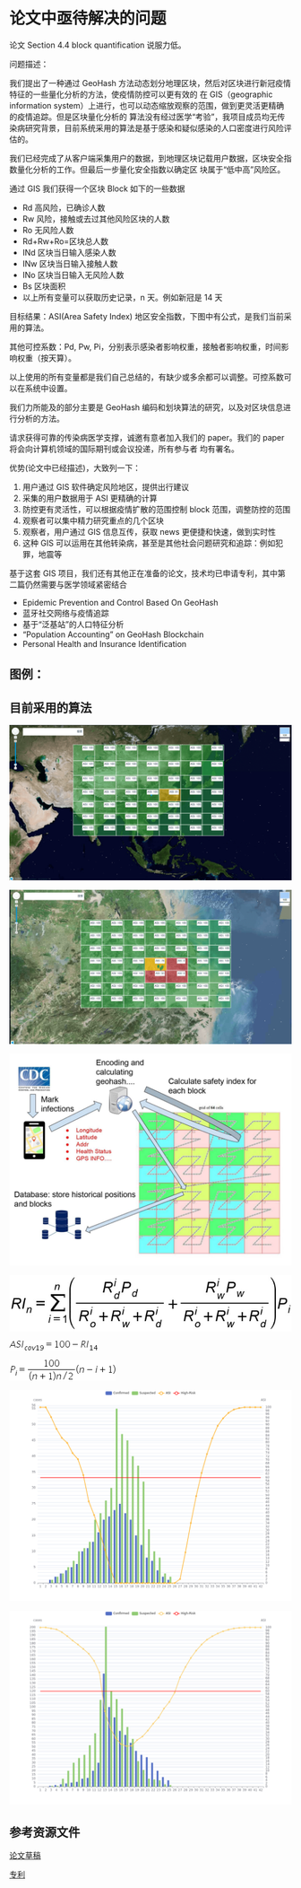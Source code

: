 # 论文中亟待解决的问题

论文 Section 4.4 block quantification 说服力低。

问题描述：

我们提出了一种通过 GeoHash 方法动态划分地理区块，然后对区块进行新冠疫情特征的一些量化分析的方法，使疫情防控可以更有效的
在 GIS（geographic information system）上进行，也可以动态缩放观察的范围，做到更灵活更精确的疫情追踪。但是区块量化分析的
算法没有经过医学“考验”，我项目成员均无传染病研究背景，目前系统采用的算法是基于感染和疑似感染的人口密度进行风险评估的。

我们已经完成了从客户端采集用户的数据，到地理区块记载用户数据，区块安全指数量化分析的工作。但最后一步量化安全指数以确定区
块属于“低中高”风险区。

通过 GIS 我们获得一个区块 Block 如下的一些数据

-   Rd 高风险，已确诊人数
-   Rw 风险，接触或去过其他风险区块的人数
-   Ro 无风险人数
-   Rd+Rw+Ro=区块总人数
-   INd 区块当日输入感染人数
-   INw 区块当日输入接触人数
-   INo 区块当日输入无风险人数
-   Bs 区块面积
-   以上所有变量可以获取历史记录，n 天。例如新冠是 14 天

目标结果：ASI(Area Safety Index) 地区安全指数，下图中有公式，是我们当前采用的算法。

其他可控系数：Pd, Pw, Pi，分别表示感染者影响权重，接触者影响权重，时间影响权重（按天算）。

以上使用的所有变量都是我们自己总结的，有缺少或多余都可以调整。可控系数可以在系统中设置。

我们力所能及的部分主要是 GeoHash 编码和划块算法的研究，以及对区块信息进行分析的方法。

请求获得可靠的传染病医学支撑，诚邀有意者加入我们的 paper。我们的 paper 将会向计算机领域的国际期刊或会议投递，所有参与者
均有署名。

优势(论文中已经描述)，大致列一下：

1. 用户通过 GIS 软件确定风险地区，提供出行建议
2. 采集的用户数据用于 ASI 更精确的计算
3. 防控更有灵活性，可以根据疫情扩散的范围控制 block 范围，调整防控的范围
4. 观察者可以集中精力研究重点的几个区块
5. 观察者，用户通过 GIS 信息互传，获取 news 更便捷和快速，做到实时性
6. 这种 GIS 可以运用在其他转染病，甚至是其他社会问题研究和追踪：例如犯罪，地震等

基于这套 GIS 项目，我们还有其他正在准备的论文，技术均已申请专利，其中第二篇仍然需要与医学领域紧密结合

-   Epidemic Prevention and Control Based On GeoHash
-   蓝牙社交网络与疫情追踪
-   基于“泛基站”的人口特征分析
-   “Population Accounting” on GeoHash Blockchain
-   Personal Health and Insurance Identification

## 图例：

## 目前采用的算法

![geographic information system](./geogrids1.png)

![geographic information system2](./geogrids2.png)

![process](./process.jpg)

![F1](./formula-RI.jpg)

![F2](./formula-asi.png)

![F3](./formula-pi.png)

![Chart-sm](./echarts-sm.png)

![Chart-lg](./echarts-lg.png)
## 参考资源文件

[论文草稿](./geohash.pdf)

[专利](./geohash.docx)
